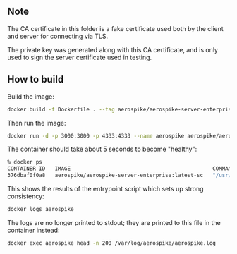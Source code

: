 ## Note

The CA certificate in this folder is a fake certificate used both by the client and server for connecting via TLS.

The private key was generated along with this CA certificate, and is only used to sign the server certificate used in testing.

## How to build

Build the image:
```sh
docker build -f Dockerfile . --tag aerospike/aerospike-server-enterprise:latest-sc
```

Then run the image:
```sh
docker run -d -p 3000:3000 -p 4333:4333 --name aerospike aerospike/aerospike-server-enterprise:latest-sc
```

The container should take about 5 seconds to become "healthy":

```sh
% docker ps
CONTAINER ID   IMAGE                                             COMMAND                  CREATED        STATUS                           PORTS                                                           NAMES
376dbaf0f0a8   aerospike/aerospike-server-enterprise:latest-sc   "/usr/bin/as-tini-st…"   1 second ago   Up 1 second (health: starting)   0.0.0.0:3000->3000/tcp, 0.0.0.0:4333->4333/tcp, 3001-3002/tcp   aerospike
```

This shows the results of the entrypoint script which sets up strong consistency:
```sh
docker logs aerospike
```

The logs are no longer printed to stdout; they are printed to this file in the container instead:
```sh
docker exec aerospike head -n 200 /var/log/aerospike/aerospike.log
```
